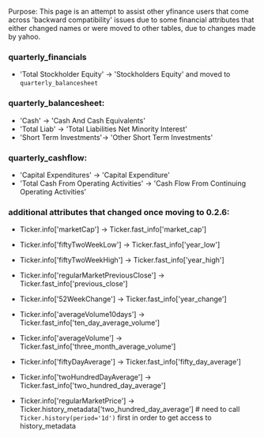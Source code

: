 Purpose:
This page is an attempt to assist other yfinance users that come across 'backward compatibility' issues due to some financial attributes that either changed names or were moved to other tables, due to changes made by yahoo.

### quarterly_financials
* 'Total Stockholder Equity' -> 'Stockholders Equity' and moved to `quarterly_balancesheet`

### quarterly_balancesheet:
* 'Cash' -> 'Cash And Cash Equivalents'
* 'Total Liab' -> 'Total Liabilities Net Minority Interest'
* 'Short Term Investments'-> 'Other Short Term Investments'

### quarterly_cashflow:
* 'Capital Expenditures' -> 'Capital Expenditure'
* 'Total Cash From Operating Activities' -> 'Cash Flow From Continuing Operating Activities'

### additional attributes that changed once moving to 0.2.6:
* Ticker.info['marketCap'] -> Ticker.fast_info['market_cap']
* Ticker.info['fiftyTwoWeekLow'] -> Ticker.fast_info['year_low']
* Ticker.info['fiftyTwoWeekHigh'] -> Ticker.fast_info['year_high']
* Ticker.info['regularMarketPreviousClose'] -> Ticker.fast_info['previous_close']
* Ticker.info['52WeekChange'] -> Ticker.fast_info['year_change']
* Ticker.info['averageVolume10days'] -> Ticker.fast_info['ten_day_average_volume']
* Ticker.info['averageVolume'] -> Ticker.fast_info['three_month_average_volume']
* Ticker.info['fiftyDayAverage'] -> Ticker.fast_info['fifty_day_average']
* Ticker.info['twoHundredDayAverage'] -> Ticker.fast_info['two_hundred_day_average']

* Ticker.info['regularMarketPrice'] -> Ticker.history_metadata['two_hundred_day_average'] # need to call `Ticker.history(period='1d')` first in order to get access to history_metadata
